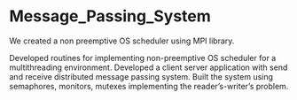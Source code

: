 # Message_Passing_System
We created a non preemptive OS scheduler using MPI library.


Developed routines for implementing non-preemptive OS scheduler for a multithreading environment. Developed a client server application with send and receive distributed message passing system. Built the system using semaphores, monitors, mutexes implementing the reader’s-writer’s problem.
